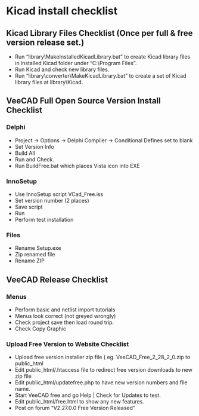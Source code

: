 # Kicad install checklist

## Kicad Library Files Checklist  (Once per full & free version release set.)
- Run “library\MakeInstalledKicadLibrary.bat” to create Kicad library files in installed Kicad folder under “C:\Program Files”.
- Run Kicad and check new library files.
- Run “library\converter\MakeKicadLibrary.bat” to create a set of Kicad library files at library\Kicad.

## VeeCAD Full Open Source Version Install Checklist

### Delphi
- Project -> Options -> Delphi Compiler -> Conditional Defines set to blank
- Set Version Info
- Build All
- Run and Check.
- Run BuildFree.bat which places Vista icon into EXE

### InnoSetup
- Use InnoSetup script VCad_Free.iss
- Set version number (2 places)
- Save script
- Run
- Perform test installation

### Files
- Rename Setup.exe
- Zip renamed file
- Rename ZIP

## VeeCAD Release Checklist

### Menus
- Perform basic and netlist import tutorials
- Menus look correct (not greyed wrongly)
- Check project save then load round trip.
- Check Copy Graphic

### Upload Free Version to Website Checklist
- Upload free version installer zip file ( eg. VeeCAD_Free_2_28_2_0.zip to public_html
- Edit public_html/.htaccess file to redirect free version downloads to new zip file
- Edit public_html/updatefree.php to have new version numbers and file name.
- Start VeeCAD free and go Help | Check for Updates to test.
- Edit public_html/free.html to show any new features.
- Post on forum “V2.27.0.0 Free Version Released”



